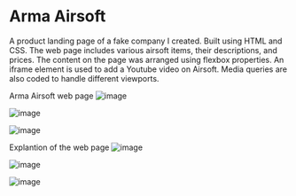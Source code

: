 # Arma Airsoft
A product landing page of a fake company I created. Built using HTML and CSS. The web page includes various airsoft items, their descriptions, and prices. The content on the page was arranged using flexbox properties. An iframe element is used to add a Youtube video on Airsoft. 
Media queries are also coded to handle different viewports.

Arma Airsoft web page
![image](https://github.com/kylehraja/ArmaAirsoft/assets/140476247/454082ba-9165-4f8b-9f2e-68e2d3962d69)

![image](https://github.com/kylehraja/ArmaAirsoft/assets/140476247/0a331274-d675-47cd-944a-399372f3637d)

![image](https://github.com/kylehraja/ArmaAirsoft/assets/140476247/f7153036-966a-4009-b907-35e33785d49c)

Explantion of the web page
![image](https://github.com/kylehraja/ArmaAirsoft/assets/140476247/138fce62-b7f0-4096-bb7d-b73981156e67)

![image](https://github.com/kylehraja/ArmaAirsoft/assets/140476247/65a87a55-ad29-46ac-a5ac-48baa5cb6ef0)

![image](https://github.com/kylehraja/ArmaAirsoft/assets/140476247/ce8154af-d38d-4baa-b2fb-7d1602aec771)
